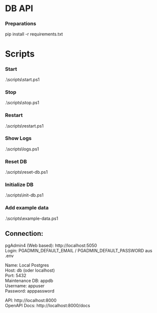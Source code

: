 
# DB API

### Preparations
pip install -r requirements.txt

# Scripts
### Start
.\scripts\start.ps1
### Stop
.\scripts\stop.ps1
### Restart
.\scripts\restart.ps1
### Show Logs
.\scripts\logs.ps1
### Reset DB
.\scripts\reset-db.ps1
### Initialize DB
.\scripts\init-db.ps1
### Add example data
.\scripts\example-data.ps1

## Connection:

pgAdmin4 (Web based): http://localhost:5050\
Login: PGADMIN_DEFAULT_EMAIL / PGADMIN_DEFAULT_PASSWORD aus .env

Name: Local Postgres\
Host: db (oder localhost)\
Port: 5432\
Maintenance DB: appdb\
Username: appuser\
Password: apppassword

API: http://localhost:8000\
OpenAPI Docs: http://localhost:8000/docs
